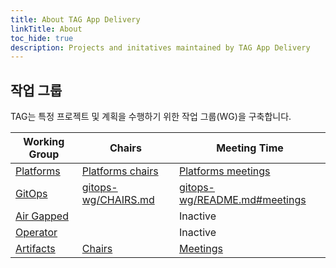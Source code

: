```yaml
---
title: About TAG App Delivery
linkTitle: About
toc_hide: true
description: Projects and initatives maintained by TAG App Delivery
---
```


## 작업 그룹

TAG는 특정 프로젝트 및 계획을 수행하기 위한 작업 그룹(WG)을 구축합니다.

| Working Group | Chairs            | Meeting Time                          |
|---------------|-------------------|---------------------------------------|
| [Platforms](wg-platforms.md) | [Platforms chairs](wg-platforms/#chairs) | [Platforms meetings](wg-platforms/#meetings) |
| [GitOps](https://github.com/cncf/tag-app-delivery/tree/main/gitops-wg) | [gitops-wg/CHAIRS.md](./gitops-wg/CHAIRS.md) | [gitops-wg/README.md#meetings](./gitops-wg/README.md#meetings) |
| [Air Gapped](https://github.com/cncf/tag-app-delivery/tree/main/air-gapped-wg)         |   | Inactive |
| [Operator](https://github.com/cncf/tag-app-delivery/tree/main/operator-wg) | | Inactive |
|[Artifacts](https://github.com/cncf-tags/wg-artifacts#readme) | [Chairs](https://github.com/cncf-tags/wg-artifacts#chairs) | [Meetings](https://github.com/cncf-tags/wg-artifacts#communications) |

